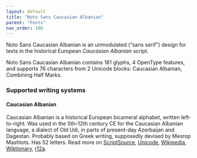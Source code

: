 ```yaml
---
layout: default
title: "Noto Sans Caucasian Albanian"
parent: "Fonts"
nav_order: 100
---
```

Noto Sans Caucasian Albanian is an unmodulated (“sans serif”) design for texts in the historical European _Caucasian Albanian_ script. 

Noto Sans Caucasian Albanian contains 181 glyphs, 4 OpenType features, and supports 76 characters from 2 Unicode blocks: Caucasian Albanian, Combining Half Marks.


### Supported writing systems


#### Caucasian Albanian

Caucasian Albanian is a historical European bicameral alphabet, written left-to-right. Was used in the 5th–12th century CE for the Caucasian Albanian language, a dialect of Old Udi, in parts of present-day Azerbaijan and Dagestan. Probably based on Greek writing, supposedly devised by Mesrop Mashtots. Has 52 letters. Read more on [ScriptSource](https://scriptsource.org/scr/Aghb), [Unicode](https://www.unicode.org/versions/Unicode13.0.0/ch08.pdf#G32223), [Wikipedia](https://en.wikipedia.org/wiki/ISO_15924:Aghb), [Wiktionary](https://en.wiktionary.org/wiki/Category:Caucasian_Albanian_script), [r12a](https://r12a.github.io/scripts/links?iso=Aghb).

